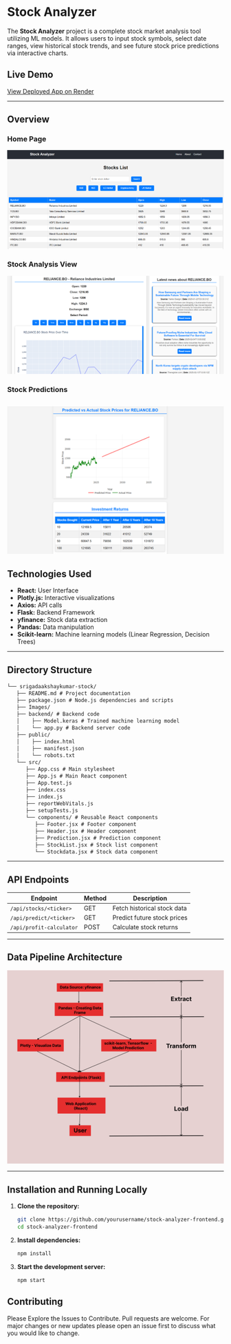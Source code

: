# Stock Analyzer

The **Stock Analyzer** project is a complete stock market analysis tool utilizing ML models. It allows users to input stock symbols, select date ranges, view historical stock trends, and see future stock price predictions via interactive charts.

## Live Demo
[View Deployed App on Render](https://aistockanalyzer.onrender.com)

---

## Overview 
### Home Page  
![Home Page](Images/home.png)

### Stock Analysis View  
![Stock Analysis](Images/main.png)

### Stock Predictions
![Stock prediction](Images/prediction.png)
---

## Technologies Used
- **React:** User Interface  
- **Plotly.js:** Interactive visualizations  
- **Axios:** API calls
- **Flask:** Backend Framework 
- **yfinance:** Stock data extraction  
- **Pandas:** Data manipulation   
- **Scikit-learn:** Machine learning models (Linear Regression, Decision Trees)   

---

## Directory Structure
```
└── srigadaakshaykumar-stock/  
   ├── README.md # Project documentation  
   ├── package.json # Node.js dependencies and scripts  
   ├── Images/  
   ├── backend/ # Backend code  
   │    ├── Model.keras # Trained machine learning model  
   │    └── app.py # Backend server code  
   ├── public/  
   │    ├── index.html  
   │    ├── manifest.json   
   │    └── robots.txt  
   └── src/   
      ├── App.css # Main stylesheet  
      ├── App.js # Main React component  
      ├── App.test.js   
      ├── index.css    
      ├── index.js  
      ├── reportWebVitals.js  
      ├── setupTests.js  
      └── components/ # Reusable React components  
         ├── Footer.jsx # Footer component  
         ├── Header.jsx # Header component  
         ├── Prediction.jsx # Prediction component  
         ├── StockList.jsx # Stock list component  
         └── Stockdata.jsx # Stock data component  
```

---

## API Endpoints
| **Endpoint**                | **Method** | **Description**                      |
|----------------------------|-----------|--------------------------------------|
| `/api/stocks/<ticker>`     | GET       | Fetch historical stock data         |
| `/api/predict/<ticker>`    | GET       | Predict future stock prices         |
| `/api/profit-calculator`   | POST      | Calculate stock returns             |

---

## Data Pipeline Architecture
![Home Page](Images/dataline.png)

---

## Installation and Running Locally
1. **Clone the repository:**  
   ```bash
   git clone https://github.com/yourusername/stock-analyzer-frontend.git
   cd stock-analyzer-frontend

2. **Install dependencies:**
   ```bash
   npm install
3. **Start the development server:**
   ```bash
   npm start

## Contributing

Please Explore the Issues to Contribute.
Pull requests are welcome. For major changes or new updates please open an issue first to discuss what you would like to change.
